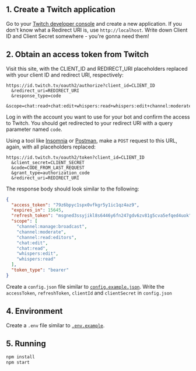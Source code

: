 ## 1. Create a Twitch application

Go to your [Twitch developer console](https://dev.twitch.tv/console/apps) and create a new application. If you don't know what a Redirect URI is, use `http://localhost`. Write down Client ID and Client Secret somewhere - you're gonna need them!

## 2. Obtain an access token from Twitch

Visit this site, with the CLIENT_ID and REDIRECT_URI placeholders replaced with your client ID and redirect URI, respectively:

```
https://id.twitch.tv/oauth2/authorize?client_id=CLIENT_ID
  &redirect_uri=REDIRECT_URI
  &response_type=code
  &scope=chat:read+chat:edit+whispers:read+whispers:edit+channel:moderate+channel:read:editors+channel:manage:broadcast
```

Log in with the account you want to use for your bot and confirm the access to Twitch. You should get redirected to your redirect URI with a query parameter named `code`.

Using a tool like [Insomnia](https://insomnia.rest) or [Postman](https://www.getpostman.com), make a `POST` request to this URL, again, with all placeholders replaced:

```
https://id.twitch.tv/oauth2/token?client_id=CLIENT_ID
  &client_secret=CLIENT_SECRET
  &code=CODE_FROM_LAST_REQUEST
  &grant_type=authorization_code
  &redirect_uri=REDIRECT_URI
```

The response body should look similar to the following:

```json
{
  "access_token": "79z6bpyc1spx0vfkgr5y1ic1qz4az9",
  "expires_in": 15645,
  "refresh_token": "msgned3ssyjikl8s6446y6fn247gdv6zv81g5cva5efqed4uok",
  "scope": [
    "channel:manage:broadcast",
    "channel:moderate",
    "channel:read:editors",
    "chat:edit",
    "chat:read",
    "whispers:edit",
    "whispers:read"
  ],
  "token_type": "bearer"
}
```

Create a `config.json` file similar to [`config.example.json`](config.example.json). Write the `accessToken`, `refreshToken`, `clientId` and `clientSecret` in `config.json`

## 4. Environment

Create a `.env` file similar to [`.env.example`](.env.example).

## 5. Running

```bash
npm install
npm start
```